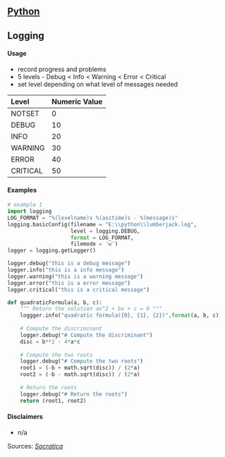 ## [Python](.\python.html)
## Logging

#### Usage

* record progress and problems
* 5 levels - Debug < Info < Warning < Error < Critical
* set level depending on what level of messages needed

| Level        | Numeric Value |
|:-------------|:--------------|
| NOTSET       | 0             |
| DEBUG        | 10            |
| INFO         | 20            |
| WARNING      | 30            |
| ERROR        | 40            |
| CRITICAL     | 50            |

#### Examples

```python
# example 1
import logging
LOG_FORMAT = "%(levelname)s %(asctime)s - %(message)s"
logging.basicConfig(filename = "E:\\python\\lumberjack.log",
					level = logging.DEBUG,
					format = LOG_FORMAT,
					filemode = 'w')
logger = logging.getLogger()

logger.debug("this is a debug message")
logger.info("this is a info message")
logger.warning("this is a warning message")
logger.error("this is a error message")
logger.critical("this is a critical message")

def quadraticFormula(a, b, c):
	""" Return the solution ax^2 + bx + c = 0 """
	loggger.info("quadratic formula({0}, {1}, {2})".format(a, b, c)
	
	# Compute the discriminant
	logger.debug("# Compute the discriminant")
	disc = b**2 - 4*a*c
	
	# Compute the two roots
	logger.debug("# Compute the two roots")
	root1 = (-b + math.sqrt(disc)) / (2*a)
	root2 = (-b - math.sqrt(disc)) / (2*a)
	
	# Return the roots
	logger.debug("# Return the roots")
	return (root1, root2)
```

#### Disclaimers

* n/a

Sources: [_Socratica_](./sources.html)